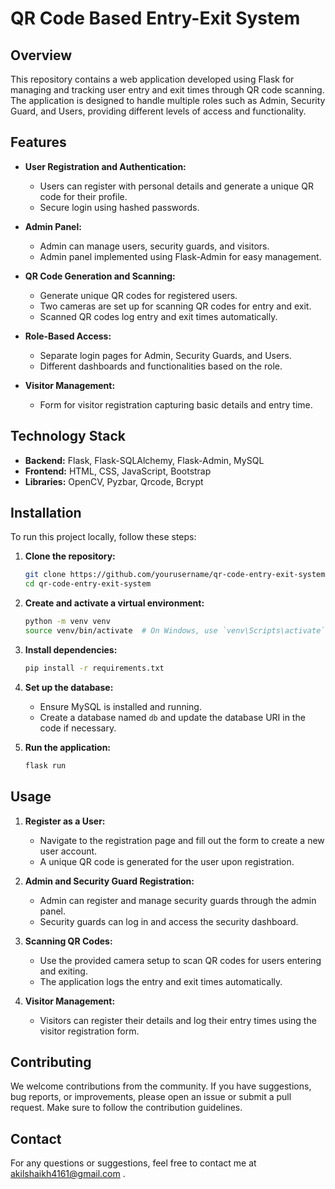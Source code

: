 # QR Code Based Entry-Exit System

## Overview

This repository contains a web application developed using Flask for managing and tracking user entry and exit times through QR code scanning. The application is designed to handle multiple roles such as Admin, Security Guard, and Users, providing different levels of access and functionality.

## Features

- **User Registration and Authentication:**
  - Users can register with personal details and generate a unique QR code for their profile.
  - Secure login using hashed passwords.

- **Admin Panel:**
  - Admin can manage users, security guards, and visitors.
  - Admin panel implemented using Flask-Admin for easy management.

- **QR Code Generation and Scanning:**
  - Generate unique QR codes for registered users.
  - Two cameras are set up for scanning QR codes for entry and exit.
  - Scanned QR codes log entry and exit times automatically.

- **Role-Based Access:**
  - Separate login pages for Admin, Security Guards, and Users.
  - Different dashboards and functionalities based on the role.

- **Visitor Management:**
  - Form for visitor registration capturing basic details and entry time.

## Technology Stack

- **Backend:** Flask, Flask-SQLAlchemy, Flask-Admin, MySQL
- **Frontend:** HTML, CSS, JavaScript, Bootstrap
- **Libraries:** OpenCV, Pyzbar, Qrcode, Bcrypt

## Installation

To run this project locally, follow these steps:

1. **Clone the repository:**
    ```bash
    git clone https://github.com/yourusername/qr-code-entry-exit-system.git
    cd qr-code-entry-exit-system
    ```

2. **Create and activate a virtual environment:**
    ```bash
    python -m venv venv
    source venv/bin/activate  # On Windows, use `venv\Scripts\activate`
    ```

3. **Install dependencies:**
    ```bash
    pip install -r requirements.txt
    ```

4. **Set up the database:**
    - Ensure MySQL is installed and running.
    - Create a database named `db` and update the database URI in the code if necessary.

5. **Run the application:**
    ```bash
    flask run
    ```

## Usage

1. **Register as a User:**
   - Navigate to the registration page and fill out the form to create a new user account.
   - A unique QR code is generated for the user upon registration.

2. **Admin and Security Guard Registration:**
   - Admin can register and manage security guards through the admin panel.
   - Security guards can log in and access the security dashboard.

3. **Scanning QR Codes:**
   - Use the provided camera setup to scan QR codes for users entering and exiting.
   - The application logs the entry and exit times automatically.

4. **Visitor Management:**
   - Visitors can register their details and log their entry times using the visitor registration form.

## Contributing

We welcome contributions from the community. If you have suggestions, bug reports, or improvements, please open an issue or submit a pull request. Make sure to follow the contribution guidelines.



## Contact

For any questions or suggestions, feel free to contact me at akilshaikh4161@gmail.com .
